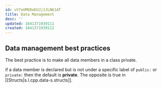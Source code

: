 ```yaml
---
id: vV7oUMO8eEUJj1JLN61AT
title: Data Management
desc: ''
updated: 1641371939111
created: 1641371939112
---
```


## Data management best practices

The best practice is to make all data members in a class private.

if a data member is declared but is not under a specific label of `public:` or `private:` then the default is **private**. The opposite is true in [[Structs|s.l.cpp.data-s.structs]].
